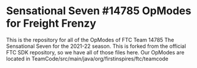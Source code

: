 # Sensational Seven #14785 OpModes for Freight Frenzy

This is the repository for all of the OpModes of FTC Team 14785 The Sensational Seven for the 2021-22 season. This is forked from the official FTC SDK repository, so we have all of those files here. Our OpModes are located in TeamCode/src/main/java/org/firstinspires/ftc/teamcode
